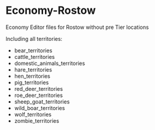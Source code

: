 # Economy-Rostow
Economy Editor files for Rostow without pre Tier locations

Including all territories: 

* bear_territories
* cattle_territories
* domestic_animals_territories
* hare_territories
* hen_territories
* pig_territories
* red_deer_territories
* roe_deer_territories
* sheep_goat_territories
* wild_boar_territories
* wolf_territories
* zombie_territories
